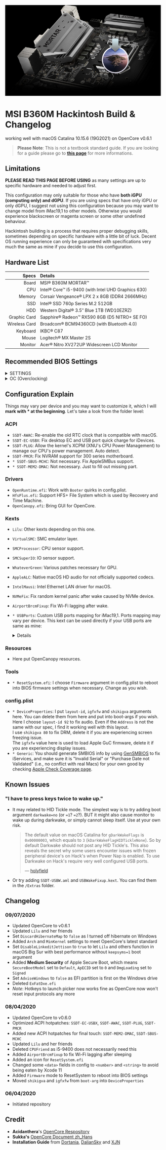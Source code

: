 <div align="center"><img src="Extras/readme-cover.png"></div>

# MSI B360M Hackintosh Build & Changelog

working well with macOS Catalina 10.15.6 (19G2021) on OpenCore v0.6.1

> **Please Note**: This is not a textbook standard guide. If you are looking for a guide please go to **[this page](https://dortania.github.io/getting-started/)** for more informations.

## Limitations

**PLEASE READ THIS PAGE BEFORE USING** as many settings are up to specific hardware and needed to adjust first.

This configuration may only suitable for those who have **both iGPU (computing only) and dGPU**. If you are using specs that have only iGPU or only dGPU, I suggest not using this configuration because you may want to change model from iMac19,1 to other models. Otherwise you would experience blackscreen or magenta screen or some other undefined behaviour.

Hackintosh building is a process that requires proper debugging skills, sometimes depending on specific hardware with a little bit of luck. Decent OS running experience can only be guaranteed with specifications very much the same as mine if you decide to use this configuration.

## Hardware List

|         Specs | Details                                            |
| ------------: | :------------------------------------------------- |
|         Board | MSI® B360M MORTAR™                                 |
|           CPU | Intel® Core™ i5-9400 (with Intel UHD Graphics 630) |
|        Memory | Corsair Vengeance® LPX 2 x 8GB (DDR4 2666MHz)      |
|           SSD | Intel® SSD 760p Series M.2 512GB                   |
|           HDD | Western Digital® 3.5″ Blue 1TB (WD10EZRZ)          |
|  Graphic Card | Sapphire® Radeon™ RX590 8GB (D5 NITRO+ SE FO)      |
| Wireless Card | Broadcom® BCM94360CD (with Bluetooth 4.0)          |
|      Keyboard | IKBC® C87                                          |
|         Mouse | Logitech® MX Master 2S                             |
|       Monitor | Acer® Nitro XV272UP Widescreen LCD Monitor         |

## Recommended BIOS Settings

<details><summary>SETTINGS</summary>

  - <details><summary>Advanced</summary>

      - PCI Subsystem Settings
        - Above 4G Memory / Crypto Currency Mining [**Enabled**]
      - Integrated Graphics Configuration
        - Initiate Graphic Adapter [**PEG**]
        - Integrated Graphics Share Memory [**64M**]
        - IGD Multi-Monitor [**Enabled**]
      - USB Configuration
        - XHCI Hand-off [**Enabled**]
        - Legacy USB Support [**Enabled**]
      - Power Management Setup
        - Erp Ready [**Enabled**]
      - Windows OS Configuration
        - Windows 10 WHQL Support [**Enabled**]
        - MSI Fast Boot [**Disabled**]
      - Wake Up Event Setup
        - Wake Up Event By [**BIOS**]
        - Resume by USB Device [**Enabled**]
    
    </details>

  - <details><summary>Boot</summary>

      - Boot Mode Select [**UEFI**]
    
    </details>
</details>

<details><summary>OC (Overclocking)</summary>

  - CPU Features
    - Intel Virtualization Tech [**Enabled**]
    - Intel VT-D Tech [**Disabled**]
    - CFG Lock [**Disabled**]

</details>

## Configuration Explain

Things may vary per device and you may want to customize it, which I will **mark with * at the beginning**. Let's take a look from the folder level:

### ACPI

- `SSDT-AWAC`: Re-enable the old RTC clock that is compatible with macOS.
- `SSDT-EC-USBX`: Fix desktop EC and USB port quick charge for iDevices.
- `SSDT-PLUG`: Allow the kernel's XCPM (XNU's CPU Power Management) to manage our CPU's power management. Auto detect.
- `SSDT-PMCR`: Fix NVRAM support for 300 series motherboard.
- `* SSDT-SBUS-MCHC`: Not necessary. Fix AppleSMBus support.
- `* SSDT-MEM2-DMAC`: Not necessary. Just to fill out missing part.

### Drivers

- `OpenRuntime.efi`: Work with `Booter` quirks in config.plist.
- `HfsPlus.efi`: Support HFS+ File System which is used by Recovery and Time Machine.
- `OpenCanopy.efi`: Bring GUI for OpenCore.

### Kexts

- `Lilu`: Other kexts depending on this one.
- `VirtualSMC`: SMC emulator layer.
- `SMCProcessor`: CPU sensor support.
- `SMCSuperIO`: IO sensor support.
- `WhateverGreen`: Various patches necessary for GPU.
- `AppleALC`: Native macOS HD audio for not officially supported codecs.
- `IntelMausi`: Intel Ethernet LAN driver for macOS.
- `NVMeFix`: Fix random kernel panic after wake caused by NVMe device.
- `AirportBrcmFixup`: Fix Wi-Fi lagging after wake.
- `* USBPorts`: Custom USB ports mapping for iMac19,1. Ports mapping may vary per device. This kext can be used directly if your USB ports are same as mine:
  
  <details><summary>Details</summary>
  
    ```zsh
    01. HS01 - Internal - BRCM20702 Hub
    02. HS03 - Internal - USB Keyboard
    03. HS04 - USB 2 - Back USB 2
    04. HS05 - USB 3 - Back USB 3 (SS01)
    05. HS07 - USB 2 - Back USB 2
    06. HS08 - USB 2 - Back USB 2
    07. HS09 - USB 3 - Front USB 3 (SS05)
    08. HS10 - USB 3 - Front USB 3 (SS06)
    09. SS01 - Type 3 - Back USB 3
    10. SS02 - TypeC+Sw - Back Type C
    11. SS05 - USB 3 - Front USB 3
    12. SS06 - USB 3 - Front USB 3
    ```
  
  </details>
  
### Resources

- Here put OpenCanopy resources.

### Tools

- `* ResetSystem.efi`: I choose `Firmware` argument in config.plist to reboot into BIOS firmware settings when necessary. Change as you wish.

### config.plist

- `* DeviceProperties`: I put `layout-id`, `igfxfw` and `shikigva` arguments here. You can delete them from here and put into boot-args if you wish.  
  Here I choose `layout-id 92` to fix audio. Even if the `Address` is not the same with our spec, I find it working well with this layout.  
  I use `shikigva 80` to fix DRM, delete it if you are experiencing screen freezing issue.  
  The `igfxfw` value here is used to load Apple GuC firmware, delete it if you are experiencing display issues.
- `* Generic`: You should generate SMBIOS info by using [GenSMBIOS](https://github.com/corpnewt/GenSMBIOS) to fix iServices, and make sure it is "Invalid Serial" or "Purchase Date not Validated" (i.e., no conflict with real Macs) for your own good by checking [Apple Check Coverage page](https://checkcoverage.apple.com/).

## Known Issues

### "I have to press keys twice to wake up."

- It may related to HID Tickle mode. The simplest way is to try adding boot argument `darkwake=no` (or `=1`? `=2`?). BUT it might also cause monitor to wake up during darkwake, or simply cannot sleep itself. Use at your own risk.

  > The default value on macOS Catalina for `gDarkWakeFlags` is `0x00000003`, which equals to `3` (`kDarkWakeFlagHIDTickleNone`). So by default Darkwake should not post any HID Tickle's. This also reveals the secret why some users encounter issues with frozen peripheral device's on Hack's when Power Nap is enabled. To use Darkwake on Hack's require very well configured USB ports.
  >
  > — [holyfield](https://www.insanelymac.com/forum/topic/342002-darkwake-on-macos-catalina-boot-args-darkwake8-darkwake10-are-obsolete/)

- Or try adding `SSDT-USBW.aml` and `USBWakeFixup.kext`. You can find them in the `/Extras` folder.

## Changelog

### 09/07/2020

- Updated OpenCore to v0.6.1
- Updated `Lilu` and her friends
- Set `DiscardHibernateMap` to `false` as I turned off hibernate on Windows
- Added `Arch` and `MinKernel` settings to meet OpenCore's latest standard
- Set `DisableLinkeditJettison` to `true` to let `Lilu` and others function in macOS Big Sur with best performance without `keepsyms=1` boot argument
- Added **Medium Security** of Apple Secure Boot, which means `SecureBootModel` set to `Default`, `ApECID` set to `0` and `DmgLoading` set to `Signed`
- Set `AdviseWindows` to `false` as EFI partition is first on the Windows drive
- Deleted `ExFatDxe.efi`
- *Note*: Hotkeys to launch picker now works fine as OpenCore now won't reset input protocols any more

### 08/04/2020

- Updated OpenCore to v0.6.0
- Optimized ACPI hotpatches: `SSDT-EC-USBX`, `SSDT-AWAC`, `SSDT-PLUG`, `SSDT-PMCR`
- Added new ACPI hotpatches for final touch: `SSDT-MEM2-DMAC`, `SSDT-SBUS-MCHC`
- Updated `Lilu` and her friends
- Deleted `CPUFriend` as i5-9400 does not necessarily need this
- Added `AirportBrcmFixup` to fix Wi-Fi lagging after sleeping
- Added an icon for `ResetSystem.efi`
- Changed some `<data>` fields in config to `<number>` and `<string>` to avoid being eaten by Xcode 11
- Added `Firmware` mode to ResetSystem to reboot into BIOS settings
- Moved `shikigva` and `igfxfw` from `boot-arg` into `DeviceProperties`

### 06/04/2020

- Initiated repository

## Credit

- **Acidanthera**'s [OpenCore Respository](https://github.com/acidanthera/OpenCorePkg)
- **Sukka's** [OpenCore Document zh_Hans](https://oc.skk.moe)
- **Installation Guide** from [Dortania](https://dortania.github.io/OpenCore-Install-Guide/), [DalianSky](https://blog.daliansky.net/OpenCore-BootLoader.html) and [XJN](https://blog.xjn819.com/?p=543)
